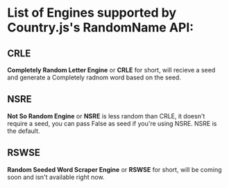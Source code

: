 # List of Engines supported by Country.js's RandomName API:
## CRLE
**Completely Random Letter Engine** or **CRLE** for short, will recieve a seed and generate a Completely radnom word based on the seed.
## NSRE
**Not So Random Engine** or **NSRE** is less random than CRLE, it doesn't require a seed, you can pass False as seed if you're using NSRE. 
NSRE is the default.
## RSWSE
**Random Seeded Word Scraper Engine** or **RSWSE** for short, will be coming soon and isn't available right now.